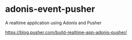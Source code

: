# adonis-event-pusher

A realtime application using Adonis and Pusher

https://blog.pusher.com/build-realtime-app-adonis-pusher/